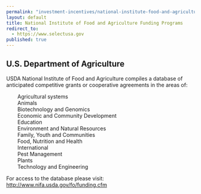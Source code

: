 ```yaml
---
permalink: "investment-incentives/national-institute-food-and-agriculture-funding-programs.html"
layout: default
title: National Institute of Food and Agriculture Funding Programs
redirect_to:
  - https://www.selectusa.gov
published: true
---
```


<H2>U.S. Department of Agriculture</h2>
<P>USDA National Institute of Food and Agriculture compiles a database of anticipated competitive grants or cooperative agreements in the areas of:</p>
<P style="PADDING-LEFT: 30px">Agricultural systems<BR />Animals<BR />Biotechnology and Genomics<BR />Economic and Community Development<BR />Education<BR />Environment and Natural Resources<BR />Family, Youth and Communities<BR />Food, Nutrition and Health<BR />International<BR />Pest Management<BR />Plants<BR />Technology and Engineering</p>
<P>For access to the database please visit: <A href="http://www.nifa.usda.gov/fo/funding.cfm">http://www.nifa.usda.gov/fo/funding.cfm</a></p>